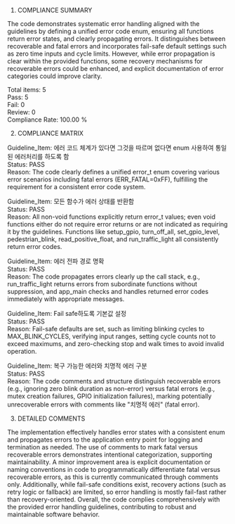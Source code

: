 1) COMPLIANCE SUMMARY

The code demonstrates systematic error handling aligned with the guidelines by defining a unified error code enum, ensuring all functions return error states, and clearly propagating errors. It distinguishes between recoverable and fatal errors and incorporates fail-safe default settings such as zero time inputs and cycle limits. However, while error propagation is clear within the provided functions, some recovery mechanisms for recoverable errors could be enhanced, and explicit documentation of error categories could improve clarity.

Total items: 5  
Pass: 5  
Fail: 0  
Review: 0  
Compliance Rate: 100.00 %

2) COMPLIANCE MATRIX

Guideline_Item: 에러 코드 체계가 있다면 그것을 따르며 없다면 enum 사용하여 통일된 에러처리를 하도록 함  
Status: PASS  
Reason: The code clearly defines a unified error_t enum covering various error scenarios including fatal errors (ERR_FATAL=0xFF), fulfilling the requirement for a consistent error code system.

Guideline_Item: 모든 함수가 에러 상태를 반환함  
Status: PASS  
Reason: All non-void functions explicitly return error_t values; even void functions either do not require error returns or are not indicated as requiring it by the guidelines. Functions like setup_gpio, turn_off_all, set_gpio_level, pedestrian_blink, read_positive_float, and run_traffic_light all consistently return error codes.

Guideline_Item: 에러 전파 경로 명확  
Status: PASS  
Reason: The code propagates errors clearly up the call stack, e.g., run_traffic_light returns errors from subordinate functions without suppression, and app_main checks and handles returned error codes immediately with appropriate messages.

Guideline_Item: Fail safe하도록 기본값 설정  
Status: PASS  
Reason: Fail-safe defaults are set, such as limiting blinking cycles to MAX_BLINK_CYCLES, verifying input ranges, setting cycle counts not to exceed maximums, and zero-checking stop and walk times to avoid invalid operation.

Guideline_Item: 복구 가능한 에러와 치명적 에러 구분  
Status: PASS  
Reason: The code comments and structure distinguish recoverable errors (e.g., ignoring zero blink duration as non-error) versus fatal errors (e.g., mutex creation failures, GPIO initialization failures), marking potentially unrecoverable errors with comments like "치명적 에러" (fatal error).

3) DETAILED COMMENTS

The implementation effectively handles error states with a consistent enum and propagates errors to the application entry point for logging and termination as needed. The use of comments to mark fatal versus recoverable errors demonstrates intentional categorization, supporting maintainability. A minor improvement area is explicit documentation or naming conventions in code to programmatically differentiate fatal versus recoverable errors, as this is currently communicated through comments only. Additionally, while fail-safe conditions exist, recovery actions (such as retry logic or fallback) are limited, so error handling is mostly fail-fast rather than recovery-oriented. Overall, the code complies comprehensively with the provided error handling guidelines, contributing to robust and maintainable software behavior.